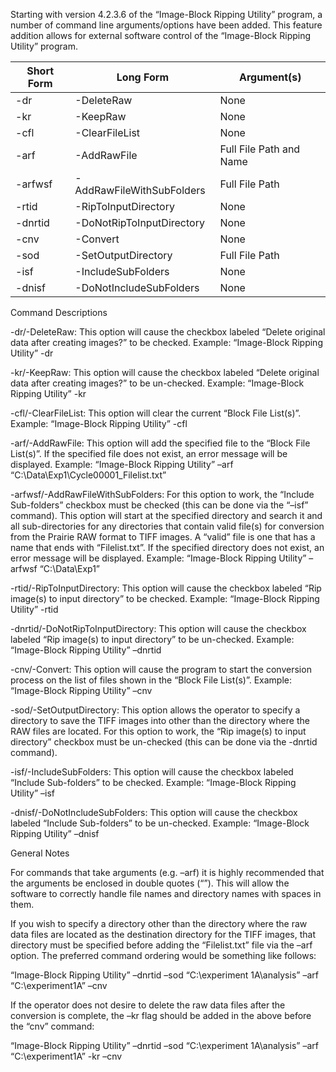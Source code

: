Starting with version 4.2.3.6 of the “Image-Block Ripping Utility” program, a number of command line arguments/options have been added.  This feature addition allows for external software control of the “Image-Block Ripping Utility” program.

| Short Form | Long Form                   | Argument(s)           |
|------------|-----------------------------|------------------------|
| -dr        | -DeleteRaw                  | None                   |
| -kr        | -KeepRaw                    | None                   |
| -cfl       | -ClearFileList              | None                   |
| -arf       | -AddRawFile                 | Full File Path and Name|
| -arfwsf    | -AddRawFileWithSubFolders   | Full File Path         |
| -rtid      | -RipToInputDirectory        | None                   |
| -dnrtid    | -DoNotRipToInputDirectory   | None                   |
| -cnv       | -Convert                    | None                   |
| -sod       | -SetOutputDirectory         | Full File Path         |
| -isf       | -IncludeSubFolders          | None                   |
| -dnisf     | -DoNotIncludeSubFolders     | None                   |

Command Descriptions

-dr/-DeleteRaw:  This option will cause the checkbox labeled “Delete original data after creating images?” to be checked.  Example: “Image-Block Ripping Utility” -dr

-kr/-KeepRaw:  This option will cause the checkbox labeled “Delete original data after creating images?” to be un-checked.  Example: “Image-Block Ripping Utility” -kr

-cfl/-ClearFileList:  This option will clear the current “Block File List(s)”.  Example: “Image-Block Ripping Utility” -cfl

-arf/-AddRawFile:  This option will add the specified file to the “Block File List(s)”.  If the specified file does not exist, an error message will be displayed.  Example: “Image-Block Ripping Utility” –arf “C:\Data\Exp1\Cycle00001_Filelist.txt”

-arfwsf/-AddRawFileWithSubFolders:  For this option to work, the “Include Sub-folders” checkbox must be checked (this can be done via the “–isf” command).  This option will start at the specified directory and search it and all sub-directories for any directories that contain valid file(s) for conversion from the Prairie RAW format to TIFF images.  A “valid” file is one that has a name that ends with “Filelist.txt”.  If the specified directory does not exist, an error message will be displayed.  Example: “Image-Block Ripping Utility” –arfwsf “C:\Data\Exp1”

-rtid/-RipToInputDirectory:  This option will cause the checkbox labeled “Rip image(s) to input directory” to be checked.  Example: “Image-Block Ripping Utility” -rtid

-dnrtid/-DoNotRipToInputDirectory:  This option will cause the checkbox labeled “Rip image(s) to input directory” to be un-checked.  Example: “Image-Block Ripping Utility” –dnrtid

-cnv/-Convert:  This option will cause the program to start the conversion process on the list of files shown in the “Block File List(s)”.  Example: “Image-Block Ripping Utility” –cnv

-sod/-SetOutputDirectory:  This option allows the operator to specify a directory to save the TIFF images into other than the directory where the RAW files are located.  For this option to work, the “Rip image(s) to input directory” checkbox must be un-checked (this can be done via the  -dnrtid command).

-isf/-IncludeSubFolders:  This option will cause the checkbox labeled “Include Sub-folders” to be checked.  Example: “Image-Block Ripping Utility” –isf

-dnisf/-DoNotIncludeSubFolders:  This option will cause the checkbox labeled “Include Sub-folders” to be un-checked.  Example: “Image-Block Ripping Utility” –dnisf

General Notes

For commands that take arguments (e.g. –arf) it is highly recommended that the arguments be enclosed in double quotes (“”).  This will allow the software to correctly handle file names and directory names with spaces in them.

If you wish to specify a directory other than the directory where the raw data files are located as the destination directory for the TIFF images, that directory must be specified before adding the “Filelist.txt” file via the –arf option.  The preferred command ordering would be something like follows:

“Image-Block Ripping Utility” –dnrtid –sod “C:\experiment 1A\analysis” –arf “C:\experiment1A” –cnv

If the operator does not desire to delete the raw data files after the conversion is complete, the –kr flag should be added in the above before the “cnv” command:

“Image-Block Ripping Utility” –dnrtid –sod “C:\experiment 1A\analysis” –arf “C:\experiment1A” -kr –cnv
